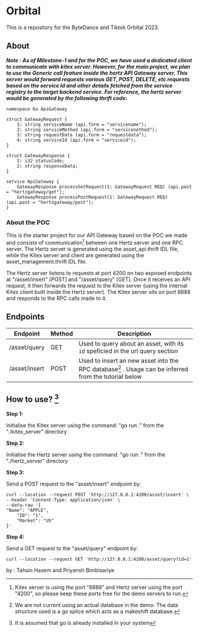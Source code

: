 # Orbital

This is a repository for the ByteDance and Tiktok Orbital 2023.

## About

***Note : As of Milestone-1 and for the POC, we have used a dedicated client to communicate with kitex server. However, for the main project, we plan to use the Generic call feature inside the hertz API Gateway server. This server would forward requests various GET, POST, DELETE, etc requests based on the service Id and other details fetched from the service registry to the target backend service. For reference, the hertz server would be generated by the following thrift code:***

```
namespace Go ApiGateway

struct GatewayRequest {
    1: string serviceName (api.form = "servicename");
    2: string serviceMethod (api.form = "servicenethod");
    3: string requestData (api.form = "requestdata");
    4: string serviceId (api.form = "serviceid");
}

struct GatewayResponse {
    1: i32 statusCode;
    2: string responseData;
}

service ApiGateway {
    GatewayResponse processGetRequest(1: GatewayRequest REQ) (api.post = "hertzgateway/get");
    GatewayResponse processPostRequest(1: GatewayRequest REQ) (api.post = "hertzgateway/post");
}
```

### About the POC
This is the starter project for our API Gateway based on the POC we made and consists of communication[^1] between one Hertz server and one RPC server. The Hertz server is generated using the asset_api.thrift IDL file, while the Kitex server and client are generated using the asset_management.thrift IDL file.

The Hertz server listens to requests at port 4200 on two exposed endpoints at "/asset/insert" [POST] and "/asset/query" [GET]. Once it receives an API request, it then forwards the request to the Kitex server (using the internal Kitex client built inside the Hertz server). The Kitex server sits on port 8888 and responds to the RPC calls made to it.

## Endpoints

| Endpoint      | Method | Description                                                                                           |
| ------------- | ------ | ----------------------------------------------------------------------------------------------------- |
| /asset/query  | GET    | Used to query about an asset, with its `id` speficied in the url query section                        |
| /asset/insert | POST   | Used to insert an new asset into the RPC database[^2] . Usage can be inferred from the tutorial below |

## How to use? [^3]

**Step 1:**

Initialise the Kitex server using the command: "go run ." from the "./kitex_server" directory

**Step 2:**

Initialise the Hertz server using the command: "go run ." from the "./hertz_server" directory

**Step 3:**

Send a POST request to the "asset/insert" endpoint by:

```
curl --location --request POST 'http://127.0.0.1:4200/asset/insert' \
--header 'Content-Type: application/json' \
--data-raw '{
"Name": "APPLE",
	"ID": "1",
	"Market": "US"
}'
```

**Step 4:**

Send a GET request to the "asset/query" endpoint by:

```
curl --location --request GET 'http://127.0.0.1:4200/asset/query?id=1'
```

[^1]: Kitex server is using the port "8888" and Hertz server using the port "4200", so please keep these ports free for the demo servers to run.
[^2]: We are not current using an actual database in the demo. The data structure used is a go splice which acts as a makeshift database.
[^3]: It is assumed that go is already installed in your system

by : Tahsin Hasem and Priyansh Bimbisariye
